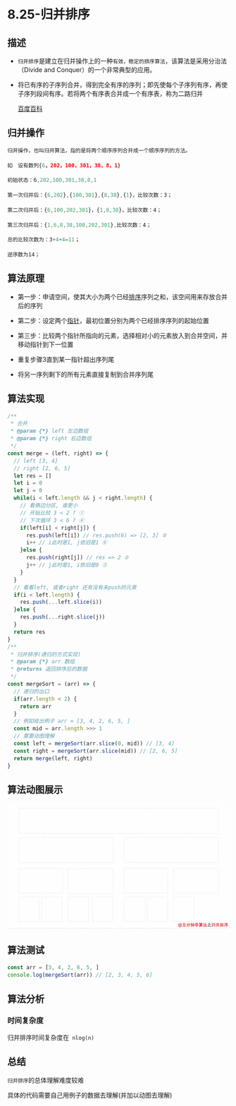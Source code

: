 # 8.25-归并排序

## 描述
- `归并排序`是建立在归并操作上的一种`有效，稳定的排序算法`，该算法是采用分治法（Divide and Conquer）的一个非常典型的应用。

- 将已有序的子序列合并，得到完全有序的序列；即先使每个子序列有序，再使子序列段间有序。若将两个有序表合并成一个有序表，称为二路归并

  [百度百科](https://baike.baidu.com/item/%E5%BD%92%E5%B9%B6%E6%8E%92%E5%BA%8F/1639015#3)



## 归并操作

```js
归并操作，也叫归并算法，指的是将两个顺序序列合并成一个顺序序列的方法。

如　设有数列{6，202，100，301，38，8，1}

初始状态：6,202,100,301,38,8,1

第一次归并后：{6,202},{100,301},{8,38},{1}，比较次数：3；

第二次归并后：{6,100,202,301}，{1,8,38}，比较次数：4；

第三次归并后：{1,6,8,38,100,202,301},比较次数：4；

总的比较次数为：3+4+4=11；

逆序数为14；
```



## 算法原理

- 第一步：申请空间，使其大小为两个已经[排序](https://baike.baidu.com/item/排序)序列之和，该空间用来存放合并后的序列

- 第二步：设定两个[指针](https://baike.baidu.com/item/指针)，最初位置分别为两个已经排序序列的起始位置

- 第三步：比较两个指针所指向的元素，选择相对小的元素放入到合并空间，并移动指针到下一位置

- 重复步骤3直到某一指针超出序列尾

- 将另一序列剩下的所有元素直接复制到合并序列尾

## 算法实现

```js
/**
 * 合并
 * @param {*} left 左边数组
 * @param {*} right 右边数组
 */
const merge = (left, right) => {
  // left [3, 4]
  // right [2, 6, 5]
  let res = []
  let i = 0
  let j = 0
  while(i < left.length && j < right.length) {
    // 看俩边分区, 谁更小
    // 开始比较 3 < 2 ? ①
    // 下次循环 3 < 6 ? ④
    if(left[i] < right[j]) {
      res.push(left[i]) // res.push(6) => [2, 3] ⑤
      i++ // i此时是1, j依旧是1 ⑥
    }else {
      res.push(right[j]) // res => 2 ②
      j++ // j此时是1, i依旧是0 ③
    }
  }
  // 看看left, 或者right 还有没有未push的元素
  if(i < left.length) {
    res.push(...left.slice(i))
  }else {
    res.push(...right.slice(j))
  }
  return res
}
/**
 * 归并排序(递归的方式实现)
 * @param {*} arr 数组
 * @returns 返回排序后的数据
 */
const mergeSort = (arr) => {
  // 递归的出口
  if(arr.length < 2) {
    return arr
  }
  // 例如给出例子 arr = [3, 4, 2, 6, 5, ]
  const mid = arr.length >>> 1
  // 需要动图理解
  const left = mergeSort(arr.slice(0, mid)) // [3, 4]
  const right = mergeSort(arr.slice(mid)) // [2, 6, 5]
  return merge(left, right)
}
```



## 算法动图展示

![mergeSort](./assets/mergeSort.gif)

## 算法测试

```js
const arr = [3, 4, 2, 6, 5, ]
console.log(mergeSort(arr)) // [2, 3, 4, 5, 6]
```



## 算法分析

### 时间复杂度

归并排序时间复杂度在` nlog(n)`

## 总结

`归并排序`的总体理解难度较难

具体的代码需要自己用例子的数据去理解(并加以动图去理解)

